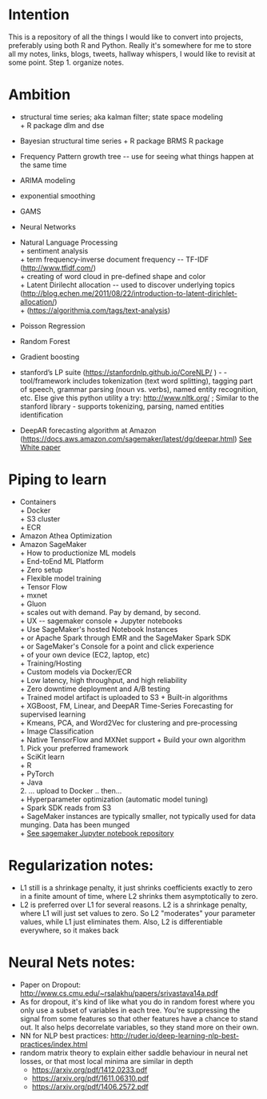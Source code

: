 # Intention
This is a repository of all the things I would like to convert into projects, preferably using both R and Python.  Really it's somewhere for me to store all my notes, links, blogs, tweets, hallway whispers, I would like to revisit at some point.  Step 1. organize notes.

# Ambition  

+  structural time series; aka kalman filter; state space modeling   
		+ R package dlm and dse  

+ Bayesian structural time series 
		+ R package BRMS R package
+ Frequency Pattern growth tree -- use for seeing what things happen at the same time
+ ARIMA modeling  
+ exponential smoothing  
+ GAMS  
+ Neural Networks  
+ Natural Language Processing  
		+ sentiment analysis   
		+ term frequency-inverse document frequency -- TF-IDF (http://www.tfidf.com/)   
		+ creating of word cloud in pre-defined shape and color     
		+ Latent Dirilecht allocation --  used to discover underlying topics (http://blog.echen.me/2011/08/22/introduction-to-latent-dirichlet-allocation/)   
		+ (https://algorithmia.com/tags/text-analysis)     
		
+ Poisson Regression  	
+ Random Forest  
+ Gradient boosting  	
+ stanford’s LP suite (https://stanfordnlp.github.io/CoreNLP/  ) - - tool/framework includes tokenization (text word splitting), tagging part of speech, grammar parsing (noun vs. verbs), named entity recognition, etc.  Else give this python utility a try: http://www.nltk.org/ ;  Similar to the stanford library - supports tokenizing, parsing, named entities identification  
+ DeepAR forecasting algorithm at Amazon (https://docs.aws.amazon.com/sagemaker/latest/dg/deepar.html) [See White paper](https://pdfs.semanticscholar.org/4eeb/e0d12aefeedf3ca85256bc8aa3b4292d47d9.pdf)


# Piping to learn
+ Containers   
		+ Docker   
		+ S3 cluster  
		+ ECR  
+ Amazon Athea Optimization
+ Amazon SageMaker  
		+ How to productionize ML models  
		+ End-toEnd ML Platform  
		+ Zero setup  
		+ Flexible model training  
			+ Tensor Flow    
			+ mxnet  
			+ Gluon  
		+ scales out with demand.  Pay by demand, by second.  
		+ UX -- sagemaker console + Jupyter notebooks   
			+ Use SageMaker's hosted Notebook Instances  
			+ or Apache Spark through EMR and the SageMaker Spark SDK  
			+ or SageMaker's Console for a point and click experience  
			+ of your own device (EC2, laptop, etc)  
		+ Training/Hosting  
			+ Custom models via Docker/ECR  
			+ Low latency, high throughput, and high reliability  
			+ Zero downtime deployment and A/B testing  
			+ Trained model artifact is uploaded to S3
		+ Built-in algorithms  
			+ XGBoost, FM, Linear, and DeepAR Time-Series Forecasting for supervised learning  
			+ Kmeans, PCA, and Word2Vec for clustering and pre-processing  
			+ Image Classification  
		+  Native TensorFlow and MXNet support
		+ Build your own algorithm  
			1. Pick your preferred framework  
				+ SciKit learn  
				+ R    
				+ PyTorch    
				+ Java  
			2. ... upload to Docker .. then...   
		+ Hyperparameter optimization (automatic model tuning)  
		+ Spark SDK reads from S3  
		+ SageMaker instances are typically smaller, not typically used for data munging.  Data has been munged  
		+ [See sagemaker Jupyter notebook repository](https://github.com/robperc/sagemaker-workshop)



# Regularization notes:

+   L1 still is a shrinkage penalty, it just shrinks coefficients exactly to zero in a finite amount of time, where L2 shrinks them asymptotically to zero.   
+ L2 is preferred over L1 for several reasons.  L2 is a shrinkage penalty, where L1 will just set values to zero.  So L2 "moderates" your parameter values, while L1 just eliminates them.  Also, L2 is differentiable everywhere, so it makes back 




# Neural Nets notes:

+ Paper on Dropout: http://www.cs.cmu.edu/~rsalakhu/papers/srivastava14a.pdf  
+ As for dropout, it's kind of like what you do in random forest where you only use a subset of variables in each tree.  You're suppressing the signal from some features so that other features have a chance to stand out.  It also helps decorrelate variables, so they stand more on their own.  
+ NN for NLP best practices: http://ruder.io/deep-learning-nlp-best-practices/index.html   
+ random matrix theory to explain either saddle behaviour in neural net losses, or that most local minima are similar in depth    
	+ https://arxiv.org/pdf/1412.0233.pdf  
	+ https://arxiv.org/pdf/1611.06310.pdf  
	+ https://arxiv.org/pdf/1406.2572.pdf  
	




